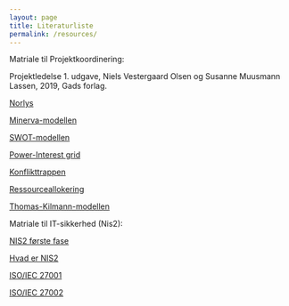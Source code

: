 ```yaml
---
layout: page
title: Literaturliste
permalink: /resources/
---
```


Matriale til Projektkoordinering:

Projektledelse 1. udgave, Niels Vestergaard Olsen og Susanne Muusmann Lassen, 2019, Gads forlag.

<a href="https://norlys.dk/om-norlys/baeredygtighed/" target="_blank">Norlys</a>

<a href="https://gotutor.dk/blog/hvad-er-minerva-modellen" target="_blank">Minerva-modellen</a>

<a href="https://innovation.sites.ku.dk/metode/swot-analyse/" target="_blank">SWOT-modellen</a>

<a href="https://www.improvementservice.org.uk/business-analysis-framework/consider-perspectives/powerinterest-grid/" target="_blank">Power-Interest grid</a>

<a href="https://www.godtarbejdsmiljo.dk/trivsel/konflikter/saadan-udvikler-konflikter-sig/konflikttrappen-7-trin-trin-for-trin-forklaring-og-eksempler" target="_blank">Konflikttrappen</a>

<a href="https://teamdeck.io/da/vidensbase/hvad-er-ressourceallokering/" target="_blank">Ressourceallokering</a>

<a href="https://milife.dk/teoretikere/thomas-kenneth-og-kilmann-ralph/" target="_blank">Thomas-Kilmann-modellen</a>



Matriale til IT-sikkerhed (Nis2):

<a href="https://cdn.discordapp.com/attachments/1206535808094306334/1306182116660215879/Hovedkonklusioner-fra-foerste-fase-af-NIS2-kortlaegningen.pdf?ex=674e2024&is=674ccea4&hm=d84789d1ce15006febfbe4a03b216c18c2a255c088aae7e62b69165c19701b51&" target="_blank">NIS2 første fase</a>

<a href="https://brandogsikring.dk/sikring/resiliens/hvad-er-nis2-direktivet/?utm_source=google&utm_medium=cpc&utm_campaign=search&gad_source=1&gclid=Cj0KCQiAr7C6BhDRARIsAOUKifiOpOET8BUzyvmQQ63v7BuAAMYapdBV5TLI6Wbiinz8qT_0zgBo1fEaAq5fEALw_wcB" target="_blank">Hvad er NIS2</a>

<a href="https://digst.dk/sikkerhed/informationssikkerhed-i-myndigheder/hvad-er-iso-27001/" target="_blank">ISO/IEC 27001</a>

<a href="https://www.ds.dk/da/om-standarder/ledelsesstandarder/iso-27001-informationssikkerhed/iso-27002-foranstaltninger?srsltid=AfmBOoqgBzouQu_bWggdrJb1w4bo8HCV8pWgF69NmvK0iqJOG7eBo4Yl" target="_blank">ISO/IEC 27002</a>


